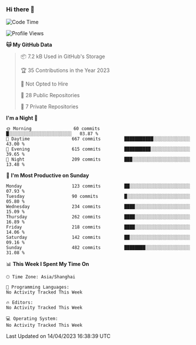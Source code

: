 ### Hi there 👋

<!--
**robinWongM/robinWongM** is a ✨ _special_ ✨ repository because its `README.md` (this file) appears on your GitHub profile.

Here are some ideas to get you started:

- 🔭 I’m currently working on ...
- 🌱 I’m currently learning ...
- 👯 I’m looking to collaborate on ...
- 🤔 I’m looking for help with ...
- 💬 Ask me about ...
- 📫 How to reach me: ...
- 😄 Pronouns: ...
- ⚡ Fun fact: ...
-->

<!--START_SECTION:waka-->
![Code Time](http://img.shields.io/badge/Code%20Time-121%20hrs%2034%20mins-blue)

![Profile Views](http://img.shields.io/badge/Profile%20Views-2-blue)

**🐱 My GitHub Data** 

> 📦 7.2 kB Used in GitHub's Storage 
 > 
> 🏆 35 Contributions in the Year 2023
 > 
> 🚫 Not Opted to Hire
 > 
> 📜 28 Public Repositories 
 > 
> 🔑 7 Private Repositories 
 > 
**I'm a Night 🦉** 

```text
🌞 Morning                60 commits          █░░░░░░░░░░░░░░░░░░░░░░░░   03.87 % 
🌆 Daytime                667 commits         ███████████░░░░░░░░░░░░░░   43.00 % 
🌃 Evening                615 commits         ██████████░░░░░░░░░░░░░░░   39.65 % 
🌙 Night                  209 commits         ███░░░░░░░░░░░░░░░░░░░░░░   13.48 % 
```
📅 **I'm Most Productive on Sunday** 

```text
Monday                   123 commits         ██░░░░░░░░░░░░░░░░░░░░░░░   07.93 % 
Tuesday                  90 commits          █░░░░░░░░░░░░░░░░░░░░░░░░   05.80 % 
Wednesday                234 commits         ████░░░░░░░░░░░░░░░░░░░░░   15.09 % 
Thursday                 262 commits         ████░░░░░░░░░░░░░░░░░░░░░   16.89 % 
Friday                   218 commits         ████░░░░░░░░░░░░░░░░░░░░░   14.06 % 
Saturday                 142 commits         ██░░░░░░░░░░░░░░░░░░░░░░░   09.16 % 
Sunday                   482 commits         ████████░░░░░░░░░░░░░░░░░   31.08 % 
```


📊 **This Week I Spent My Time On** 

```text
🕑︎ Time Zone: Asia/Shanghai

💬 Programming Languages: 
No Activity Tracked This Week

🔥 Editors: 
No Activity Tracked This Week

💻 Operating System: 
No Activity Tracked This Week
```


 Last Updated on 14/04/2023 16:38:39 UTC
<!--END_SECTION:waka-->
